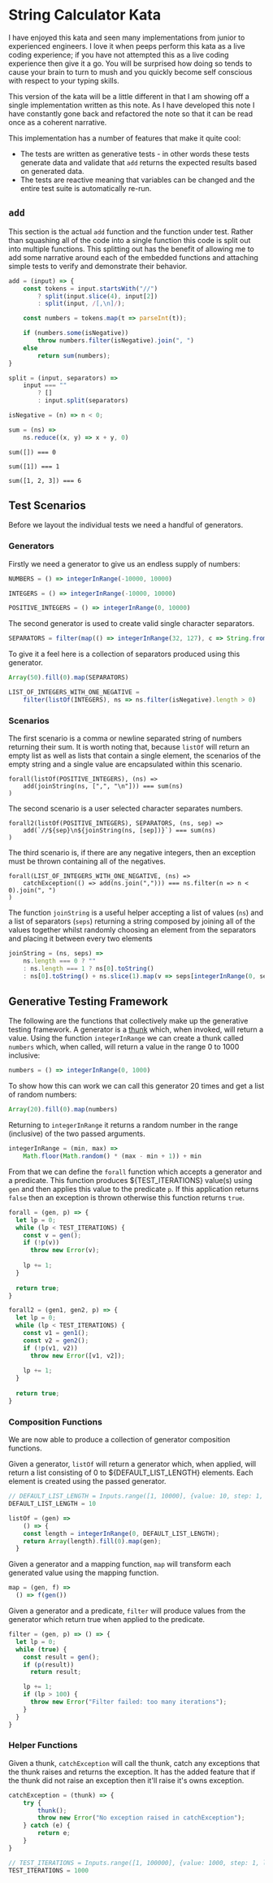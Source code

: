 # String Calculator Kata

I have enjoyed this kata and seen many implementations from junior to experienced engineers.  I love it when peeps perform this kata as a live coding experience; if you have not attempted this as a live coding experience then give it a go.  You will be surprised how doing so tends to cause your brain to turn to mush and you quickly become self conscious with respect to your typing skills.

This version of the kata will be a little different in that I am showing off a single implementation written as this note.  As I have developed this note I have constantly gone back and refactored the note so that it can be read once as a coherent narrative.

This implementation has a number of features that make it quite cool:

- The tests are written as generative tests - in other words these tests generate data and validate that `add` returns the expected results based on generated data.
- The tests are reactive meaning that variables can be changed and the entire test suite is automatically re-run.

## `add`

This section is the actual `add` function and the function under test.  Rather than squashing all of the code into a single function this code is split out into multiple functions.  This splitting out has the benefit of allowing me to add some narrative around each of the embedded functions and attaching simple tests to verify and demonstrate their behavior.

``` js x | pin | export
add = (input) => {
    const tokens = input.startsWith("//") 
        ? split(input.slice(4), input[2])
        : split(input, /[,\n]/);

    const numbers = tokens.map(t => parseInt(t));

    if (numbers.some(isNegative))
        throw numbers.filter(isNegative).join(", ")
    else
        return sum(numbers);
}
```

``` js x | pin
split = (input, separators) => 
    input === "" 
        ? []
        : input.split(separators)
```

``` js x | pin
isNegative = (n) => n < 0;
```

``` js x | pin
sum = (ns) =>
	ns.reduce((x, y) => x + y, 0)
```

``` js-x-assert Sum over an empty lists returns 0
sum([]) === 0
```

``` js-x-assert Sum over a single element list returns that value
sum([1]) === 1
```

``` js-x-assert Sum over a multiple elements within a list returns their sum
sum([1, 2, 3]) === 6
```

## Test Scenarios

Before we layout the individual tests we need a handful of generators.

### Generators

Firstly we need a generator to give us an endless supply of numbers:

``` js x
NUMBERS = () => integerInRange(-10000, 10000)
```

``` js x
INTEGERS = () => integerInRange(-10000, 10000)
```

``` js x
POSITIVE_INTEGERS = () => integerInRange(0, 10000)
```

The second generator is used to create valid single character separators.

``` js x | pin
SEPARATORS = filter(map(() => integerInRange(32, 127), c => String.fromCharCode(c)), c => "0123456789-".indexOf(c) === -1)
```

To give it a feel here is a collection of separators produced using this generator.

``` js x
Array(50).fill(0).map(SEPARATORS)
```

``` js x
LIST_OF_INTEGERS_WITH_ONE_NEGATIVE =
    filter(listOf(INTEGERS), ns => ns.filter(isNegative).length > 0)
```

### Scenarios

The first scenario is a comma or newline separated string of numbers returning their sum. It is worth noting that, because `listOf` will return an empty list as well as lists that contain a single element, the scenarios of the empty string and a single value are encapsulated within this scenario.

``` js-x-assert Comma or newline separated string of numbers will return the sum
forall(listOf(POSITIVE_INTEGERS), (ns) =>
    add(joinString(ns, [",", "\n"])) === sum(ns)
)
```

The second scenario is a user selected character separates numbers.

``` js-x-assert Numbers separated with a custom single character separator returns the sum
forall2(listOf(POSITIVE_INTEGERS), SEPARATORS, (ns, sep) =>
    add(`//${sep}\n${joinString(ns, [sep])}`) === sum(ns)
)
```

The third scenario is, if there are any negative integers, then an exception must be thrown containing all of the negatives.

``` js-x-assert Numbers with at least one negative should throw an exception listing all of the negatives
forall(LIST_OF_INTEGERS_WITH_ONE_NEGATIVE, (ns) =>
    catchException(() => add(ns.join(","))) === ns.filter(n => n < 0).join(", ")
)
```

The function `joinString` is a useful helper accepting a list of values (`ns`) and a list of separators (`seps`) returning a string composed by joining all of the values together whilst randomly choosing an element from the separators and placing it between every two elements

``` js x
joinString = (ns, seps) =>
	ns.length === 0 ? ""
	: ns.length === 1 ? ns[0].toString()
    : ns[0].toString() + ns.slice(1).map(v => seps[integerInRange(0, seps.length - 1)] + v.toString()).join("")
```

## Generative Testing Framework

The following are the functions that collectively make up the generative testing framework.  A generator is a [thunk](https://en.wikipedia.org/wiki/Thunk) which, when invoked, will return a value.  Using the function `integerInRange` we can create a thunk called `numbers` which, when called, will return a value in the range 0 to 1000 inclusive:

``` js x | pin
numbers = () => integerInRange(0, 1000)
```

To show how this can work we can call this generator 20 times and get a list of random numbers:

``` js x | pin
Array(20).fill(0).map(numbers)
```

Returning to `integerInRange` it returns a random number in the range (inclusive) of the two passed arguments.

``` js x | pin
integerInRange = (min, max) =>
	Math.floor(Math.random() * (max - min + 1)) + min
```

From that we can define the `forall` function which accepts a generator and a predicate.  This function produces ${TEST_ITERATIONS} value(s) using `gen` and then applies this value to the predicate `p`.  If this application returns `false` then an exception is thrown otherwise this function returns `true`.

``` js x | pin
forall = (gen, p) => {
  let lp = 0;
  while (lp < TEST_ITERATIONS) {
    const v = gen();
    if (!p(v))
      throw new Error(v);
    
    lp += 1;
  }
  
  return true;
}
```

``` js x | pin
forall2 = (gen1, gen2, p) => {
  let lp = 0;
  while (lp < TEST_ITERATIONS) {
    const v1 = gen1();
    const v2 = gen2();
    if (!p(v1, v2))
      throw new Error([v1, v2]);
    
    lp += 1;
  }
  
  return true;
}
```

### Composition Functions

We are now able to produce a collection of generator composition functions.

Given a generator, `listOf` will return a generator which, when applied, will return a list consisting of 0 to ${DEFAULT_LIST_LENGTH} elements.  Each element is created using the passed generator.

``` js x | viewof
// DEFAULT_LIST_LENGTH = Inputs.range([1, 10000], {value: 10, step: 1, label: "List Length"})
DEFAULT_LIST_LENGTH = 10
```

``` js x | pin
listOf = (gen) =>
	() => {
    const length = integerInRange(0, DEFAULT_LIST_LENGTH);
    return Array(length).fill(0).map(gen);
  }
```

Given a generator and a mapping function, `map` will transform each generated value using the mapping function.

``` js x | pin
map = (gen, f) =>
  () => f(gen())
```

Given a generator and a predicate, `filter` will produce values from the generator which return true when applied to the predicate.

``` js x | pin
filter = (gen, p) => () => {
  let lp = 0;
  while (true) {
    const result = gen();
    if (p(result))
      return result;

    lp += 1;
    if (lp > 100) {
      throw new Error("Filter failed: too many iterations");
    }
  }
}
```

### Helper Functions

Given a thunk, `catchException` will call the thunk, catch any exceptions that the thunk raises and returns the exception.  It has the added feature that if the thunk did not raise an exception then it'll raise it's owns exception.

``` js x
catchException = (thunk) => {
    try {
        thunk();
        throw new Error("No exception raised in catchException");
    } catch (e) {
        return e;
    }
}
```

``` js x | viewof
// TEST_ITERATIONS = Inputs.range([1, 100000], {value: 1000, step: 1, label: "Test Iterations"})
TEST_ITERATIONS = 1000
```

